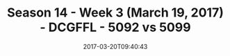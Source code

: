 ---
title: Season 14 - Week 3 (March 19, 2017) - DCGFFL - 5092 vs 5099
teams_score:
- team: 5092
  score: 33
- team: 5099
  score: 27
mvp: Jared Lucas, Andy Hackbarth
game-ball: Jerry D, Gander
season: 14
week: 3
date: '2017-03-20T09:40:43'
pageid: season-14-week-3-march-19-2017-5092-vs-5099
---